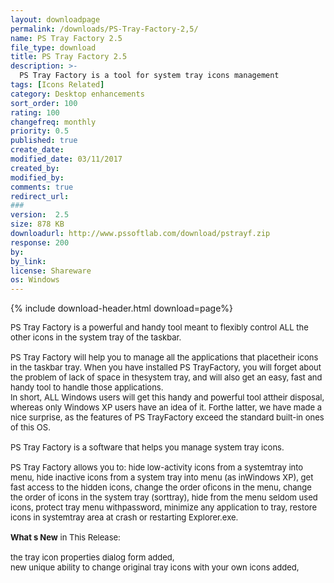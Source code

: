 ```yaml
---
layout: downloadpage
permalink: /downloads/PS-Tray-Factory-2,5/
name: PS Tray Factory 2.5
file_type: download
title: PS Tray Factory 2.5
description: >-
  PS Tray Factory is a tool for system tray icons management
tags: [Icons Related]
category: Desktop enhancements
sort_order: 100
rating: 100
changefreq: monthly
priority: 0.5
published: true
create_date: 
modified_date: 03/11/2017
created_by: 
modified_by: 
comments: true
redirect_url: 
### 
version:  2.5
size: 878 KB
downloadurl: http://www.pssoftlab.com/download/pstrayf.zip
response: 200
by: 
by_link: 
license: Shareware
os: Windows
---
```


{% include download-header.html download=page%}

<p style="fix-download-text !important">
<p><font size="2"><p>PS Tray Factory is a powerful and handy tool meant to flexibly control ALL the other icons in the system tray of the taskbar. <br />
<br />
PS Tray Factory will help you to manage all the applications that placetheir icons in the taskbar tray. When you have installed PS TrayFactory, you will forget about the problem of lack of space in thesystem tray, and will also get an easy, fast and handy tool to handle those applications. <br />
In short, ALL Windows users will get this handy and powerful tool attheir disposal, whereas only Windows XP users have an idea of it. Forthe latter, we have made a nice surprise, as the features of PS TrayFactory exceed the standard built-in ones of this OS.<br />
<br />
PS Tray Factory is a software that helps you manage system tray icons.<br />
<br />
PS Tray Factory allows you to: hide low-activity icons from a systemtray into menu, hide inactive icons from a system tray into menu (as inWindows XP), get fast access to the hidden icons, change the order oficons in the menu, change the order of icons in the system tray (sorttray), hide from the menu seldom used icons, protect tray menu withpassword, minimize any application to tray, restore icons in systemtray area at crash or restarting Explorer.exe.<br />
<br />
<strong>What s New</strong> in This Release:<br />
<br />
the tray icon properties dialog form added,<br />
new unique ability to change original tray icons with your own icons added,</p></p></p>
